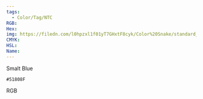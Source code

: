 ```yaml
---
tags:
  - Color/Tag/NTC
RGB:
Hex:
img: https://filedn.com/l0hpzxl1f01yT7GHxtF8cyk/Color%20Snake/standard_csv_to_svg/51808F.svg
CMYK:
HSL:
Name:
---
```

Smalt Blue
```palette
#51808F
```
RGB
